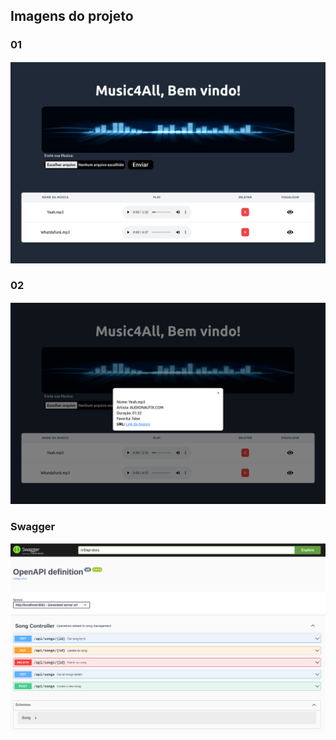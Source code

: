 ## Imagens do projeto
### 01
![](/src/images/img.png)

### 02
![](/src/images/img_1.png)

### Swagger
![](src/images/img_2.png)
